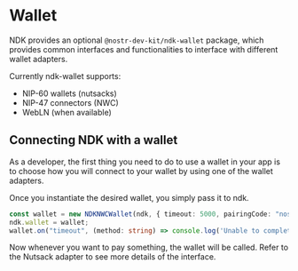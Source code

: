 # Wallet

NDK provides an optional `@nostr-dev-kit/ndk-wallet` package, which provides common interfaces and functionalities to interface with different wallet adapters.

Currently ndk-wallet supports:

- NIP-60 wallets (nutsacks)
- NIP-47 connectors (NWC)
- WebLN (when available)

## Connecting NDK with a wallet

As a developer, the first thing you need to do to use a wallet in your app is to choose how you will connect to your wallet by using one of the wallet adapters.

Once you instantiate the desired wallet, you simply pass it to ndk.

```ts
const wallet = new NDKNWCWallet(ndk, { timeout: 5000, pairingCode: "nostr+walletconnect:...." });
ndk.wallet = wallet;
wallet.on("timeout", (method: string) => console.log('Unable to complete the operation in time', { method }))
```

Now whenever you want to pay something, the wallet will be called. Refer to the Nutsack adapter to see more details of the interface.
